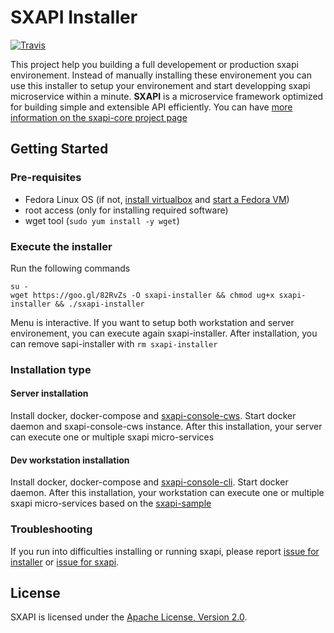 SXAPI Installer
===============

[![Travis](https://travis-ci.org//startxfr/sxapi-installer.svg?branch=master)](https://travis-ci.org/startxfr/sxapi-installer)

This project help you building a full developement or production sxapi environement. 
Instead of manually installing these environement you can use this installer to setup your 
environement and start developping sxapi microservice within a minute. **SXAPI** is a microservice 
framework optimized for building simple and extensible API efficiently. 
You can have [more information on the sxapi-core project page](https://github.com/startxfr/sxapi-core)  


Getting Started
---------------

### Pre-requisites

* Fedora Linux OS (if not, [install virtualbox](https://www.virtualbox.org/wiki/Linux_Downloads) and [start a Fedora VM](https://wiki.dlib.indiana.edu/display/VarVideo/Installing+Fedora+23+on+a+VirtualBox+VM))
* root access (only for installing required software)
* wget tool (```sudo yum install -y wget```)

### Execute the installer

Run the following commands

```
su -
wget https://goo.gl/82RvZs -O sxapi-installer && chmod ug+x sxapi-installer && ./sxapi-installer
```

Menu is interactive. If you want to setup both workstation and server environement, you can execute again sxapi-installer. After installation, you can remove sapi-installer with `rm sxapi-installer`


### Installation type

#### Server installation

Install docker, docker-compose and [sxapi-console-cws](https://github.com/startxfr/sxapi-console/blob/master/docs/3.CWS.md). Start docker daemon and sxapi-console-cws instance. 
After this installation, your server can execute one or multiple sxapi micro-services

#### Dev workstation installation

Install docker, docker-compose and [sxapi-console-cli](https://github.com/startxfr/sxapi-console/blob/master/docs/2.CLI.md). Start docker daemon.
After this installation, your workstation can execute one or multiple sxapi micro-services based on the [sxapi-sample](https://github.com/startxfr/sxapi-sample/blob/master/README.md)


### Troubleshooting

If you run into difficulties installing or running sxapi, please report [issue for installer](https://github.com/startxfr/sxapi-installer/issues/new) or  [issue for sxapi](https://github.com/startxfr/sxapi-core/issues/new).

License
-------

SXAPI is licensed under the [Apache License, Version 2.0](http://www.apache.org/licenses/).